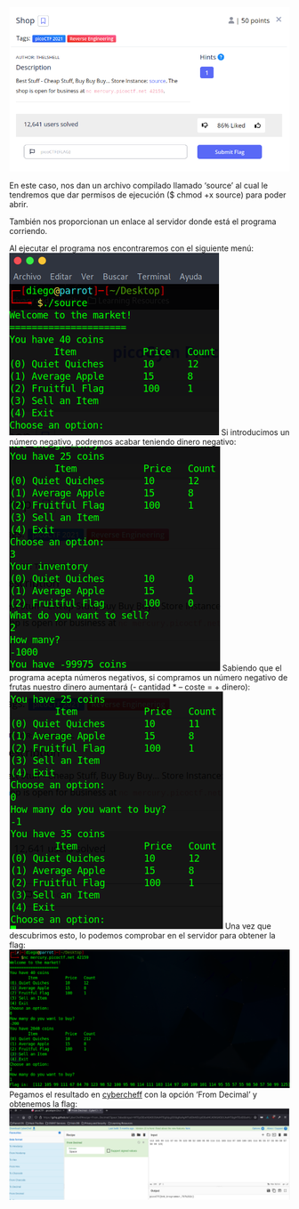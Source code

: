 ![Descripcion del CTF](img/description.png)

En este caso, nos dan un archivo compilado llamado ‘source’ al cual le tendremos que dar permisos de ejecución ($ chmod +x source) para poder abrir.

También nos proporcionan un enlace al servidor donde está el programa corriendo.

Al ejecutar el programa nos encontraremos con el siguiente menú:
![Imagen de source](img/program1.png)
Si introducimos un número negativo, podremos acabar teniendo dinero negativo:
![Imagen de source](img/program2.png)
Sabiendo que el programa acepta números negativos, si compramos un número negativo de frutas nuestro dinero aumentará (- cantidad * – coste = + dinero):
![Imagen de source](img/program3.png)
Una vez que descubrimos esto, lo podemos comprobar en el servidor para obtener la flag:
![Imagen de source](img/program4.png)
Pegamos el resultado en [cybercheff](https://gchq.github.io/CyberChef/) con la opción ‘From Decimal’ y obtenemos la flag:
![Cybercheff](img/cybercheff.png)